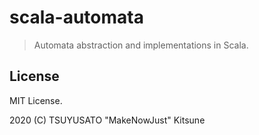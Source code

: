 # scala-automata

> Automata abstraction and implementations in Scala.

## License

MIT License.

2020 (C) TSUYUSATO "MakeNowJust" Kitsune
